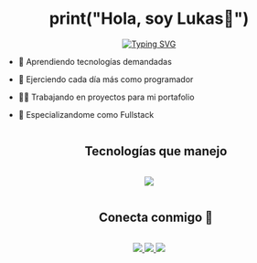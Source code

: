 
<h1 align="center">print("Hola, soy Lukas👋")</h1>

<p align="center">
<a href="https://git.io/typing-svg"><img src="https://readme-typing-svg.herokuapp.com?font=Fira+Code&weight=900&size=18&pause=100&random=false&width=435&lines=¡Bienvenido+a+mi+perfil+de+GitHub!;+;Soy+un+apasionado+programador;+;con+experiencia+en+diversos+lenguajes+y+tecnologías.;+;Aquí+hay+un+poco+más+sobre+mí" alt="Typing SVG" /></a>
</p>


- 🧠 Aprendiendo tecnologías demandadas
  
- 🦾 Ejerciendo cada día más como programador
  
- 👨‍💻 Trabajando en proyectos para mi portafolio

- 🦅 Especializandome como Fullstack

<div id="user-content-toc">
  <ul align="center">
    <summary><h2 style="display: inline-block">Tecnologías que manejo</h2></summary>
  </ul>
</div>
<!--tech stack icons-->
<p align="center">
  <a href="https://skillicons.dev">
    <img src="https://skillicons.dev/icons?i=python,django,postgres,react,git,html,css,javascript" />
  </a>
</p>


<div id="user-content-toc">
  <ul align="center">
    <summary><h2 style="display: inline-block">Conecta conmigo 🤝</h2></summary>
  </ul>
</div>

<p align="center">
    <a href="https://www.linkedin.com/in/lukas-meza-lagos/">
      <img src="https://skillicons.dev/icons?i=linkedin" />
    </a>
    <a href="https://www.linkedin.com/in/lukas-meza-lagos/">
      <img src="https://skillicons.dev/icons?i=twitter" />
    </a>
  <a href="https://www.linkedin.com/in/lukas-meza-lagos/">
      <img src="https://skillicons.dev/icons?i=instagram" />
    </a>
</p>




